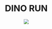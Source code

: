 <h1 align="center" color="red"> DINO RUN </h1>

<p align="center">
<img loading="lazy" src="https://images.hindustantimes.com/tech/img/2022/09/26/414x233/unnamed_1664184524409_1664184532266_1664184532266.jpg" >
</p>
